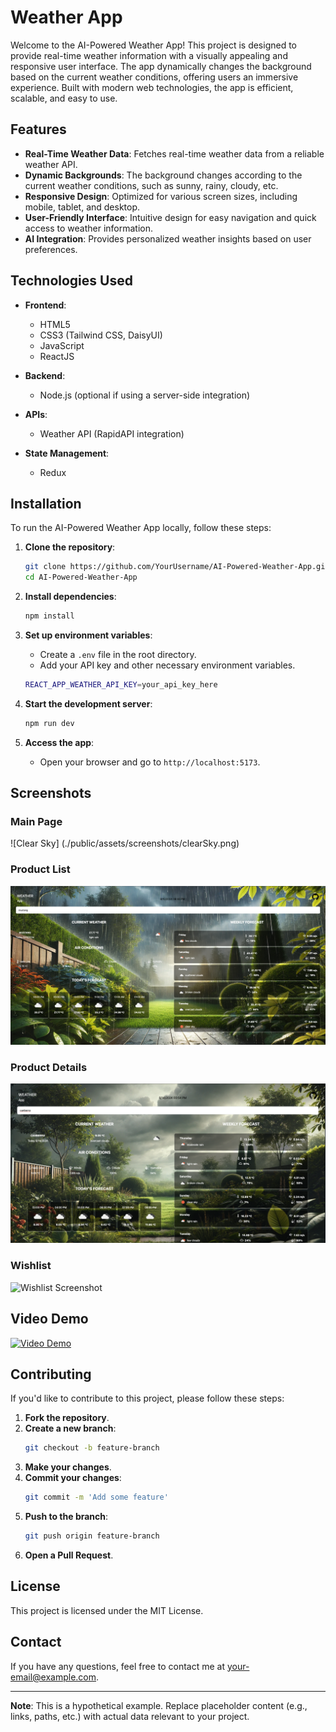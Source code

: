# Weather App

Welcome to the AI-Powered Weather App! This project is designed to provide real-time weather information with a visually appealing and responsive user interface. The app dynamically changes the background based on the current weather conditions, offering users an immersive experience. Built with modern web technologies, the app is efficient, scalable, and easy to use.

## Features

- **Real-Time Weather Data**: Fetches real-time weather data from a reliable weather API.
- **Dynamic Backgrounds**: The background changes according to the current weather conditions, such as sunny, rainy, cloudy, etc.
- **Responsive Design**: Optimized for various screen sizes, including mobile, tablet, and desktop.
- **User-Friendly Interface**: Intuitive design for easy navigation and quick access to weather information.
- **AI Integration**: Provides personalized weather insights based on user preferences.

## Technologies Used

- **Frontend**:

  - HTML5
  - CSS3 (Tailwind CSS, DaisyUI)
  - JavaScript
  - ReactJS

- **Backend**:
  - Node.js (optional if using a server-side integration)
- **APIs**:

  - Weather API (RapidAPI integration)

- **State Management**:
  - Redux

## Installation

To run the AI-Powered Weather App locally, follow these steps:

1. **Clone the repository**:

   ```bash
   git clone https://github.com/YourUsername/AI-Powered-Weather-App.git
   cd AI-Powered-Weather-App
   ```

2. **Install dependencies**:

   ```bash
   npm install
   ```

3. **Set up environment variables**:

   - Create a `.env` file in the root directory.
   - Add your API key and other necessary environment variables.

   ```bash
   REACT_APP_WEATHER_API_KEY=your_api_key_here
   ```

4. **Start the development server**:

   ```bash
   npm run dev
   ```

5. **Access the app**:
   - Open your browser and go to `http://localhost:5173`.

## Screenshots

### Main Page

![Clear Sky] (./public/assets/screenshots/clearSky.png)

### Product List

![Rainy Sky](./public/assets/screenshots/rain.png)

### Product Details

![Cloudy](./public/assets/screenshots/cloudy.png)

### Wishlist

![Wishlist Screenshot](path_to_your_wishlist_screenshot.png)

## Video Demo

[![Video Demo](https://img.youtube.com/vi/your_video_id_here/0.jpg)](https://www.youtube.com/watch?v=your_video_id_here)

## Contributing

If you'd like to contribute to this project, please follow these steps:

1. **Fork the repository**.
2. **Create a new branch**:
   ```bash
   git checkout -b feature-branch
   ```
3. **Make your changes**.
4. **Commit your changes**:
   ```bash
   git commit -m 'Add some feature'
   ```
5. **Push to the branch**:
   ```bash
   git push origin feature-branch
   ```
6. **Open a Pull Request**.

## License

This project is licensed under the MIT License.

## Contact

If you have any questions, feel free to contact me at [your-email@example.com](mailto:your-email@example.com).

---

**Note**: This is a hypothetical example. Replace placeholder content (e.g., links, paths, etc.) with actual data relevant to your project.
